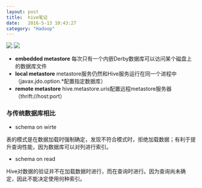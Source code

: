 ```yaml
---
layout: post
title:  hive笔记
date:   2016-5-13 10:43:27
category: "Hadoop"
---
```


![](http://leeqge.github.io/blog/post_res/images/hadoop/hivearch.jpg)
![](http://leeqge.github.io/blog/post_res/images/hadoop/hivemetastore.jpg)

- **embedded metastore** 每次只有一个内嵌Derby数据库可以访问某个磁盘上的数据库文件
- **local metastore** metastore服务仍然和Hive服务运行在同一个进程中（javax.jdo.option.*配置指定数据库）
- **remote metastore** hive.metastore.uris配置远程metastore服务器（thrift://host:port）

### 与传统数据库相比

- schema on wirte

表的模式是在数据加载时强制确定，发现不符合模式时，拒绝加载数据；有利于提升查询性能，因为数据库可以对列进行索引。

- schema on read

Hive对数据的验证并不在加载数据时进行，而在查询时进行。因为查询尚未确定，因此不能决定使用何种索引。
